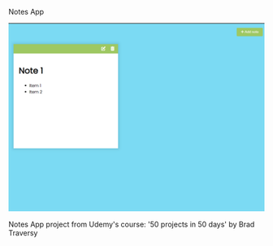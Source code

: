 Notes App

![Design preview image for notes app project](/images/preview.png)

Notes App project from Udemy's course: '50 projects in 50 days' by Brad Traversy
